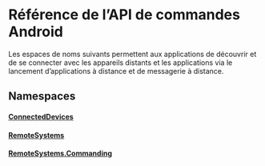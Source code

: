 # <a name="android-commanding-api-reference"></a>Référence de l’API de commandes Android

Les espaces de noms suivants permettent aux applications de découvrir et de se connecter avec les appareils distants et les applications via le lancement d’applications à distance et de messagerie à distance.

## <a name="namespaces"></a>Namespaces

#### <a name="connecteddeviceshttpsdocsmicrosoftcomjavaapicommicrosoftconnecteddevices"></a>[ConnectedDevices](https://docs.microsoft.com/java/api/com.microsoft.connecteddevices)
#### <a name="remotesystemshttpsdocsmicrosoftcomjavaapicommicrosoftconnecteddevicesremotesystems"></a>[RemoteSystems](https://docs.microsoft.com/java/api/com.microsoft.connecteddevices.remotesystems)
#### <a name="remotesystemscommandinghttpsdocsmicrosoftcomjavaapicommicrosoftconnecteddevicesremotesystemscommanding"></a>[RemoteSystems.Commanding](https://docs.microsoft.com/java/api/com.microsoft.connecteddevices.remotesystems.commanding)